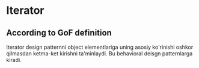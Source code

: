 # Iterator

## According to GoF definition

Iterator design patternni object elementlariga uning asosiy ko'rinishi oshkor qilmasdan ketma-ket kirishni ta'minlaydi.
Bu behavioral deisgn patternlarga kiradi.
